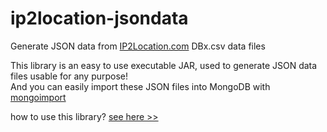 # ip2location-jsondata
Generate JSON data from [IP2Location.com](http://lite.ip2location.com) DBx.csv data files  

This library is an easy to use executable JAR, used to generate JSON data files usable for any purpose!  
And you can easily import these JSON files into MongoDB with [mongoimport](http://docs.mongodb.org/manual/reference/program/mongoimport)   

how to use this library? [see here >>](http://wareninja.github.io/ip2location-jsondata)   
